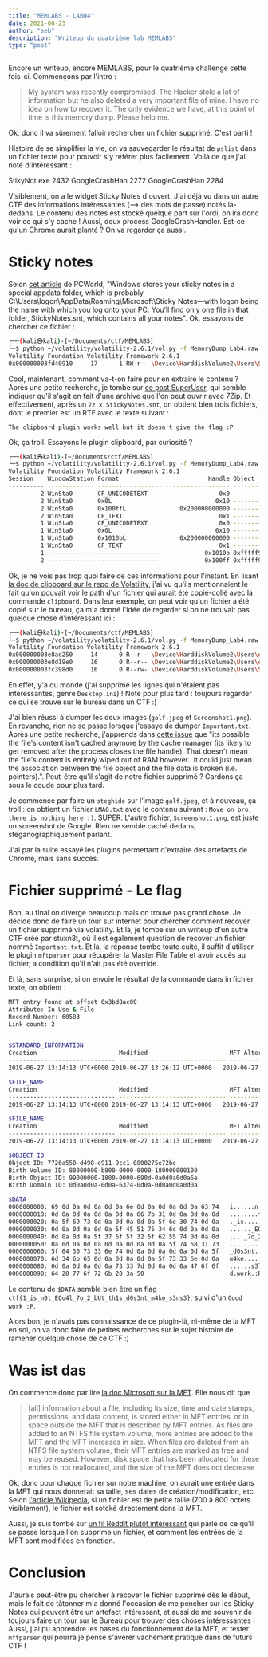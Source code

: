 ```yaml
---
title: "MEMLABS - LAB04"
date: 2021-06-23
author: "seb"
description: "Writeup du quatrième lab MEMLABS"
type: "post"
---
```


Encore un writeup, encore MEMLABS, pour le quatrième challenge cette fois-ci. Commençons par l'intro :

> My system was recently compromised. The Hacker stole a lot of information but he also deleted a very important file of mine. I have no idea on how to recover it. The only evidence we have, at this point of time is this memory dump. Please help me.

Ok, donc il va sûrement falloir rechercher un fichier supprimé. C'est parti !

Histoire de se simplifier la vie, on va sauvegarder le résultat de `pslist` dans un fichier texte pour pouvoir s'y référer plus facilement. Voilà ce que j'ai noté d'intéressant :

StikyNot.exe           2432
GoogleCrashHan         2272
GoogleCrashHan         2284

Visiblement, on a le widget Sticky Notes d'ouvert. J'ai déjà vu dans un autre CTF des informations intéressantes (--> des mots de passe) notés là-dedans. Le contenu des notes est stocké quelque part sur l'ordi, on ira donc voir ce qui s'y cache !
Aussi, deux process GoogleCrashHandler. Est-ce qu'un Chrome aurait planté ? On va regarder ça aussi.

# Sticky notes

Selon [cet article](https://www.pcworld.com/article/2090765/where-sticky-notes-are-stored-and-how-you-can-recover-them.html) de PCWorld, "Windows stores your sticky notes in a special appdata folder, which is probably C:\Users\logon\AppData\Roaming\Microsoft\Sticky Notes—with logon being the name with which you log onto your PC. You’ll find only one file in that folder, StickyNotes.snt, which contains all your notes". Ok, essayons de chercher ce fichier :

```bash
┌──(kali㉿kali)-[~/Documents/ctf/MEMLABS]
└─$ python ~/volatility/volatility-2.6.1/vol.py -f MemoryDump_Lab4.raw --profile=Win7SP1x64 filescan | grep "StickyNotes.snt"
Volatility Foundation Volatility Framework 2.6.1
0x000000003fd40910     17      1 RW-r-- \Device\HarddiskVolume2\Users\SlimShady\AppData\Roaming\Microsoft\Sticky Notes\StickyNotes.snt
```

Cool, maintenant, comment va-t-on faire pour en extraire le contenu ? Après une petite recherche, je tombe sur [ce post SuperUser](https://superuser.com/a/518786), qui semble indiquer qu'il s'agit en fait d'une archive que l'on peut ouvrir avec 7Zip. Et effectivement, après un `7z x StickyNotes.snt`, on obtient bien trois fichiers, dont le premier est un RTF avec le texte suivant : 

```
The clipboard plugin works well but it doesn't give the flag :P
```

Ok, ça troll. Essayons le plugin clipboard, par curiosité ?

```bash
┌──(kali㉿kali)-[~/Documents/ctf/MEMLABS]
└─$ python ~/volatility/volatility-2.6.1/vol.py -f MemoryDump_Lab4.raw --profile=Win7SP1x64 clipboard                           
Volatility Foundation Volatility Framework 2.6.1
Session    WindowStation Format                         Handle Object             Data                                              
---------- ------------- ------------------ ------------------ ------------------ --------------------------------------------------
         2 WinSta0       CF_UNICODETEXT                    0x0 ------------------                                                   
         2 WinSta0       0x0L                             0x10 ------------------                                                   
         2 WinSta0       0x100ffL               0x200000000000 ------------------                                                   
         2 WinSta0       CF_TEXT                           0x1 ------------------                                                   
         1 WinSta0       CF_UNICODETEXT                    0x0 ------------------                                                   
         1 WinSta0       0x0L                             0x10 ------------------                                                   
         1 WinSta0       0x1010bL               0x200000000000 ------------------                                                   
         1 WinSta0       CF_TEXT                           0x1 ------------------                                                   
         1 ------------- ------------------            0x1010b 0xfffff900c1eb75c0                                                   
         2 ------------- ------------------            0x100ff 0xfffff900c1acd390 
```

Ok, je ne vois pas trop quoi faire de ces informations pour l'instant. En lisant [la doc de clipboard sur le repo de Volatility](https://github.com/volatilityfoundation/volatility/wiki/Command-Reference-Gui#clipboard), j'ai vu qu'ils mentionnaient le fait qu'on pouvait voir le path d'un fichier qui aurait été copié-collé avec la commande `clipboard`. Dans leur exemple, on peut voir qu'un fichier a été copié sur le bureau, ça m'a donné l'idée de regarder si on ne trouvait pas quelque chose d'intéressant ici :

```bash
┌──(kali㉿kali)-[~/Documents/ctf/MEMLABS]
└─$ python ~/volatility/volatility-2.6.1/vol.py -f MemoryDump_Lab4.raw --profile=Win7SP1x64 filescan | grep "Desktop"            
Volatility Foundation Volatility Framework 2.6.1
0x000000003e8ad250     14      0 R--r-- \Device\HarddiskVolume2\Users\eminem\Desktop\galf.jpeg
0x000000003e8d19e0     16      0 R--r-- \Device\HarddiskVolume2\Users\eminem\Desktop\Screenshot1.png
0x000000003fc398d0     16      0 R--rw- \Device\HarddiskVolume2\Users\SlimShady\Desktop\Important.txt
```

En effet, y'a du monde (j'ai supprimé les lignes qui n'étaient pas intéressantes, genre `Desktop.ini`) ! Note pour plus tard : toujours regarder ce qui se trouve sur le bureau dans un CTF :)

J'ai bien réussi à dumper les deux images (`galf.jpeg` et `Screenshot1.png`). En revanche, rien ne se passe lorsque j'essaye de dumper `Important.txt`. Après une petite recherche, j'apprends dans [cette issue](https://github.com/volatilityfoundation/volatility/issues/588) que "its possible the file's content isn't cached anymore by the cache manager (its likely to get removed after the process closes the file handle). That doesn't mean the file's content is entirely wiped out of RAM however...it could just mean the association between the file object and the file data is broken (i.e. pointers).". Peut-être qu'il s'agit de notre fichier supprimé ? Gardons ça sous le coude pour plus tard.

Je commence par faire un `steghide` sur l'image `galf.jpeg`, et à nouveau, ça troll : on obtient un fichier `LMAO.txt` avec le contenu suivant : `Move on bro, there is nothing here :)`. SUPER. L'autre fichier, `Screenshot1.png`, est juste un screenshot de Google. Rien ne semble caché dedans, steganographiquement parlant.

J'ai par la suite essayé les plugins permettant d'extraire des artefacts de Chrome, mais sans succès.

# Fichier supprimé - Le flag

Bon, au final on diverge beaucoup mais on trouve pas grand chose. Je décide donc de faire un tour sur internet pour chercher comment recover un fichier supprimé via volatility. Et là, je tombe sur un writeup d'un autre CTF créé par stuxn3t, où il est également question de recover un fichier nommé `Important.txt`. Et là, la réponse tombe toute cuite, il suffit d'utiliser le plugin `mftparser` pour récupérer la Master File Table et avoir accès au fichier, a condition qu'il n'ait pas été override.

Et là, sans surprise, si on envoie le résultat de la commande dans in fichier texte, on obtient :

```bash
MFT entry found at offset 0x3bd8ac00
Attribute: In Use & File
Record Number: 60583
Link count: 2


$STANDARD_INFORMATION
Creation                       Modified                       MFT Altered                    Access Date                    Type
------------------------------ ------------------------------ ------------------------------ ------------------------------ ----
2019-06-27 13:14:13 UTC+0000 2019-06-27 13:26:12 UTC+0000   2019-06-27 13:26:12 UTC+0000   2019-06-27 13:14:13 UTC+0000   Archive

$FILE_NAME
Creation                       Modified                       MFT Altered                    Access Date                    Name/Path
------------------------------ ------------------------------ ------------------------------ ------------------------------ ---------
2019-06-27 13:14:13 UTC+0000 2019-06-27 13:14:13 UTC+0000   2019-06-27 13:14:13 UTC+0000   2019-06-27 13:14:13 UTC+0000   Users\SlimShady\Desktop\IMPORT~1.TXT

$FILE_NAME
Creation                       Modified                       MFT Altered                    Access Date                    Name/Path
------------------------------ ------------------------------ ------------------------------ ------------------------------ ---------
2019-06-27 13:14:13 UTC+0000 2019-06-27 13:14:13 UTC+0000   2019-06-27 13:14:13 UTC+0000   2019-06-27 13:14:13 UTC+0000   Users\SlimShady\Desktop\Important.txt

$OBJECT_ID
Object ID: 7726a550-d498-e911-9cc1-0800275e72bc
Birth Volume ID: 80000000-b800-0000-0000-180000000100
Birth Object ID: 99000000-1800-0000-690d-0a0d0a0d0a6e
Birth Domain ID: 0d0a0d0a-0d0a-6374-0d0a-0d0a0d0a0d0a

$DATA
0000000000: 69 0d 0a 0d 0a 0d 0a 6e 0d 0a 0d 0a 0d 0a 63 74   i......n......ct
0000000010: 0d 0a 0d 0a 0d 0a 0d 0a 66 7b 31 0d 0a 0d 0a 0d   ........f{1.....
0000000020: 0a 5f 69 73 0d 0a 0d 0a 0d 0a 5f 6e 30 74 0d 0a   ._is......_n0t..
0000000030: 0d 0a 0d 0a 0d 0a 5f 45 51 75 34 6c 0d 0a 0d 0a   ......_EQu4l....
0000000040: 0d 0a 0d 0a 5f 37 6f 5f 32 5f 62 55 74 0d 0a 0d   ...._7o_2_bUt...
0000000050: 0a 0d 0a 0d 0a 0d 0a 0d 0a 0d 0a 5f 74 68 31 73   ..........._th1s
0000000060: 5f 64 30 73 33 6e 74 0d 0a 0d 0a 0d 0a 0d 0a 5f   _d0s3nt........_
0000000070: 6d 34 6b 65 0d 0a 0d 0a 0d 0a 5f 73 33 6e 0d 0a   m4ke......_s3n..
0000000080: 0d 0a 0d 0a 0d 0a 73 33 7d 0d 0a 0d 0a 47 6f 6f   ......s3}....Goo
0000000090: 64 20 77 6f 72 6b 20 3a 50                        d.work.:P
```

Le contenu de `$DATA` semble bien être un flag : `ctf{1_is_n0t_EQu4l_7o_2_bUt_th1s_d0s3nt_m4ke_s3ns3}`, suivi d'un `Good work :P`.

Alors bon, je n'avais pas connaissance de ce plugin-là, ni-même de la MFT en soi, on va donc faire de petites recherches sur le sujet histoire de ramener quelque chose de ce CTF :)

# Was ist das

On commence donc par lire [la doc Microsoft sur la MFT](https://docs.microsoft.com/en-us/windows/win32/fileio/master-file-table). Elle nous dit que 

> [all] information about a file, including its size, time and date stamps, permissions, and data content, is stored either in MFT entries, or in space outside the MFT that is described by MFT entries.
> As files are added to an NTFS file system volume, more entries are added to the MFT and the MFT increases in size. When files are deleted from an NTFS file system volume, their MFT entries are marked as free and may be reused. However, disk space that has been allocated for these entries is not reallocated, and the size of the MFT does not decrease

Ok, donc pour chaque fichier sur notre machine, on aurait une entrée dans la MFT qui nous donnerait sa taille, ses dates de création/modification, etc. Selon [l'article Wikipedia](https://fr.wikipedia.org/wiki/Master_File_Table), si un fichier est de petite taille (700 à 800 octets visiblement), le fichier est sotcké directement dans la MFT.

Aussi, je suis tombé sur [un fil Reddit plutôt intéressant](https://www.reddit.com/r/computerforensics/comments/jook6y/when_does_an_mft_record_get_deleted/) qui parle de ce qu'il se passe lorsque l'on supprime un fichier, et comment les entrées de la MFT sont modifiées en fonction.

# Conclusion

J'aurais peut-être pu chercher à recover le fichier supprimé dès le début, mais le fait de tâtonner m'a donné l'occasion de me pencher sur les Sticky Notes qui peuvent être un artefact intéressant, et aussi de me souvenir de toujours faire un tour sur le Bureau pour trouver des choses intéressantes ! Aussi, j'ai pu apprendre les bases du fonctionnement de la MFT, et tester `mftparser` qui pourra je pense s'avérer vachement pratique dans de futurs CTF !